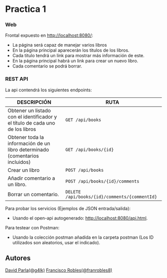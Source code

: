 # Practica 1

### Web

Frontal expuesto en [http://localhost:8080/](http://localhost:8080/):

* La página será capaz de manejar varios libros
* En la página principal aparecerán los titulos de los libros.
* Cada titulo tendrá un link para mostrar más información de este.
* En la página principal habrá un link para crear un nuevo libro.
* Cada comentario se podrá borrar.

### REST API

La api contendrá los siguientes endpoints:

| DESCRIPCIÓN                                                                                      | RUTA                                                          |
|--------------------------------------------------------------------------------------------------|---------------------------------------------------------------|
| Obtener un listado con el identificador y el título de cada uno de los libros                    | ```GET /api/books```                                          |
| Obtener toda la información de un libro determinado (comentarios incluidos)                      | ```GET /api/books/{id}```                                     |
| Crear un libro                                                                                   | ```POST /api/books```                                         |
| Añadir comentario a un libro.                                                                    | ```POST /api/books/{id}/comments```                           |
| Borrar un comentario.                                                                            | ```DELETE /api/books/{id}/comments/{commentId}```             |

Para probar los servicios (Ejemplos de JSON entrada/salida):

* Usando el open-api autogenerado: [http://localhost:8080/api.html](http://localhost:8080/api.html).

Para testear con Postman:

* Usando la colección postman añadida en la carpeta postman (Los ID utilizados son aleatorios, usar el indicado).

## Autores

[David Parla(@g4lk)](https://github.com/g4lk)
[Francisco Robles(@franrobles8)](https://github.com/franrobles8)
